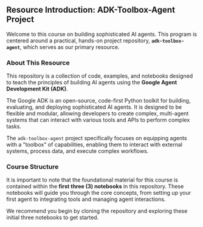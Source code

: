 ## Resource Introduction: ADK-Toolbox-Agent Project

Welcome to this course on building sophisticated AI agents. This program is centered around a practical, hands-on project repository, **`adk-toolbox-agent`**, which serves as our primary resource.


### About This Resource

This repository is a collection of code, examples, and notebooks designed to teach the principles of building AI agents using the **Google Agent Development Kit (ADK)**.

The Google ADK is an open-source, code-first Python toolkit for building, evaluating, and deploying sophisticated AI agents. It is designed to be flexible and modular, allowing developers to create complex, multi-agent systems that can interact with various tools and APIs to perform complex tasks.

The `adk-toolbox-agent` project specifically focuses on equipping agents with a "toolbox" of capabilities, enabling them to interact with external systems, process data, and execute complex workflows.

### Course Structure

It is important to note that the foundational material for this course is contained within the **first three (3) notebooks** in this repository. These notebooks will guide you through the core concepts, from setting up your first agent to integrating tools and managing agent interactions.

We recommend you begin by cloning the repository and exploring these initial three notebooks to get started.
